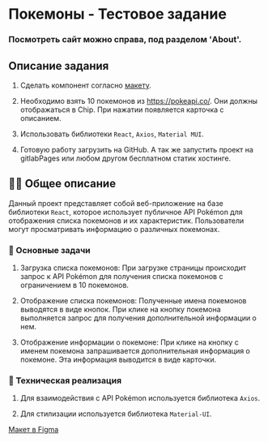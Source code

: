 # Покемоны - Тестовое задание 

### Посмотреть сайт можно справа, под разделом 'About'.


## Описание задания

1. Сделать компонент согласно [макету](https://www.figma.com/file/S0l7PXBwTXNWvZ3dHRq5DN/Тестовое-задания-на-вакансию-Frontend-developer?mode=dev).

2. Необходимо взять 10 покемонов из https://pokeapi.co/. Они должны отображаться в Chip. 
При нажатии появляется карточка с описанием. 

3. Использовать библиотеки `React`, `Axios`, `Material MUI`.

4. Готовую работу загрузить на GitHub. А так же запустить проект на gitlabPages или любом другом бесплатном статик хостинге.



## 👩‍💻 Общее описание
Данный проект представляет собой веб-приложение на базе библиотеки `React`, которое использует публичное API Pokémon для отображения списка покемонов и их характеристик. Пользователи могут просматривать информацию о различных покемонах.

### 📌 Основные задачи

1. Загрузка списка покемонов: При загрузке страницы происходит запрос к API Pokémon для получения списка покемонов с ограничением в 10 покемонов.

2. Отображение списка покемонов: Полученные имена покемонов выводятся в виде кнопок. При клике на кнопку покемона выполняется запрос для получения дополнительной информации о нем.

3. Отображение информации о покемоне: При клике на кнопку с именем покемона запрашивается дополнительная информация о покемоне. Эта информация выводится в виде карточки.


### 🚀 Техническая реализация
1. Для взаимодействия с API Pokémon используется библиотека `Axios`.

2. Для стилизации используется библиотека `Material-UI`.



<p><a href="https://www.figma.com/file/S0l7PXBwTXNWvZ3dHRq5DN/Тестовое-задания-на-вакансию-Frontend-developer?node-id=2%3A231&mode=dev" target="_blank">Макет в Figma</a></p>